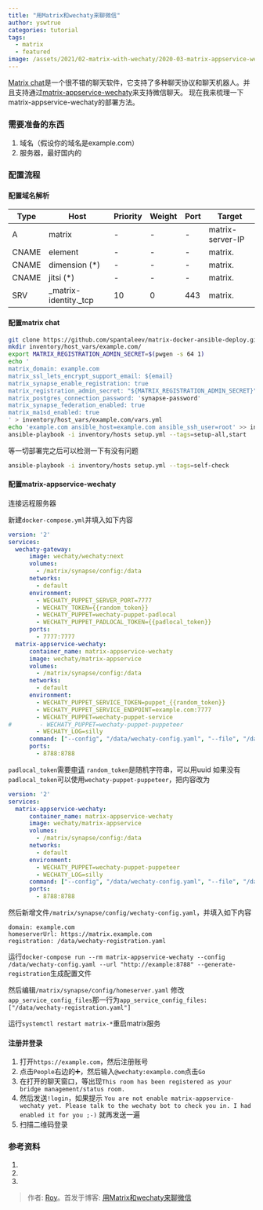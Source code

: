 ```yaml
---
title: "用Matrix和wechaty来聊微信"
author: yswtrue
categories: tutorial
tags:
  - matrix
  - featured
image: /assets/2021/02-matrix-with-wechaty/2020-03-matrix-appservice-wechaty.png
---
```


[Matrix chat](https://matrix.org/)是一个很不错的聊天软件，它支持了多种聊天协议和聊天机器人。并且支持通过[matrix-appservice-wechaty](https://github.com/wechaty/matrix-appservice-wechaty)来支持微信聊天。
现在我来梳理一下matrix-appservice-wechaty的部署方法。

### 需要准备的东西

1. 域名（假设你的域名是example.com）
2. 服务器，最好国内的

### 配置流程

#### 配置域名解析

| Type  | Host                  | Priority | Weight | Port | Target               |
| ----- | --------------------- | -------- | ------ | ---- | -------------------- |
| A     | matrix                | -        | -      | -    | matrix-server-IP     |
| CNAME | element               | -        | -      | -    | matrix.<your-domain> |
| CNAME | dimension (*)         | -        | -      | -    | matrix.<your-domain> |
| CNAME | jitsi (*)             | -        | -      | -    | matrix.<your-domain> |
| SRV   | _matrix-identity._tcp | 10       | 0      | 443  | matrix.<your-domain> |

#### 配置matrix chat

```bash
git clone https://github.com/spantaleev/matrix-docker-ansible-deploy.git
mkdir inventory/host_vars/example.com/
export MATRIX_REGISTRATION_ADMIN_SECRET=$(pwgen -s 64 1)
echo '
matrix_domain: example.com
matrix_ssl_lets_encrypt_support_email: ${email}
matrix_synapse_enable_registration: true
matrix_registration_admin_secret: "${MATRIX_REGISTRATION_ADMIN_SECRET}"
matrix_postgres_connection_password: 'synapse-password'
matrix_synapse_federation_enabled: true
matrix_ma1sd_enabled: true
' > inventory/host_vars/example.com/vars.yml
echo 'example.com ansible_host=example.com ansible_ssh_user=root' >> inventory/hosts
ansible-playbook -i inventory/hosts setup.yml --tags=setup-all,start
```

等一切部署完之后可以检测一下有没有问题

```bash
ansible-playbook -i inventory/hosts setup.yml --tags=self-check
```

#### 配置matrix-appservice-wechaty

连接远程服务器

新建`docker-compose.yml`并填入如下内容

```yaml
version: '2'
services:
  wechaty-gateway:
      image: wechaty/wechaty:next
      volumes:
        - /matrix/synapse/config:/data
      networks:
        - default
      environment:
        - WECHATY_PUPPET_SERVER_PORT=7777
        - WECHATY_TOKEN={{random_token}}
        - WECHATY_PUPPET=wechaty-puppet-padlocal
        - WECHATY_PUPPET_PADLOCAL_TOKEN={{padlocal_token}}
      ports:
        - 7777:7777
  matrix-appservice-wechaty:
      container_name: matrix-appservice-wechaty
      image: wechaty/matrix-appservice
      volumes:
        - /matrix/synapse/config:/data
      networks:
        - default
      environment:
        - WECHATY_PUPPET_SERVICE_TOKEN=puppet_{{random_token}}
        - WECHATY_PUPPET_SERVICE_ENDPOINT=example.com:7777
        - WECHATY_PUPPET=wechaty-puppet-service
#        - WECHATY_PUPPET=wechaty-puppet-puppeteer
        - WECHATY_LOG=silly
      command: ["--config", "/data/wechaty-config.yaml", "--file", "/data/wechaty-registration.yaml"]
      ports:
        - 8788:8788
```

`padlocal_token`需要[申请](https://wechaty.js.org/docs/puppet-services/)
`random_token`是随机字符串，可以用uuid
如果没有`padlocal_token`可以使用`wechaty-puppet-puppeteer`，把内容改为

```yaml
version: '2'
services:
  matrix-appservice-wechaty:
      container_name: matrix-appservice-wechaty
      image: wechaty/matrix-appservice
      volumes:
        - /matrix/synapse/config:/data
      networks:
        - default
      environment:
        - WECHATY_PUPPET=wechaty-puppet-puppeteer
        - WECHATY_LOG=silly
      command: ["--config", "/data/wechaty-config.yaml", "--file", "/data/wechaty-registration.yaml"]
      ports:
        - 8788:8788
```

然后新增文件`/matrix/synapse/config/wechaty-config.yaml`，并填入如下内容

```properties
domain: example.com
homeserverUrl: https://matrix.example.com
registration: /data/wechaty-registration.yaml
```

运行`docker-compose run --rm matrix-appservice-wechaty --config /data/wechaty-config.yaml --url "http://example:8788" --generate-registration`生成配置文件

然后编辑`/matrix/synapse/config/homeserver.yaml`
修改`app_service_config_files`那一行为`app_service_config_files: ["/data/wechaty-registration.yaml"]`

运行`systemctl restart matrix-*`重启matrix服务

#### 注册并登录

1. 打开`https://example.com`，然后注册账号
2. 点击`People`右边的➕，然后输入`@wechaty:example.com`点击`Go`
3. 在打开的聊天窗口，等出现`This room has been registered as your bridge management/status room.`
4. 然后发送`!login`，如果提示 `You are not enable matrix-appservice-wechaty yet. Please talk to the wechaty bot to check you in.
I had enabled it for you ;-)` 就再发送一遍
5. 扫描二维码登录

### 参考资料

1. [](https://github.com/spantaleev/matrix-docker-ansible-deploy)
2. [](https://wechaty.js.org/2021/01/28/csharp-wechaty-for-padlocal-puppet-service/)
3. [](https://github.com/wechaty/wechaty-puppet-puppeteer)

> 作者: [Roy](https://blog.yswtrue.com)。首发于博客: [用Matrix和wechaty来聊微信](https://blog.yswtrue.com/yong-matrix/)
